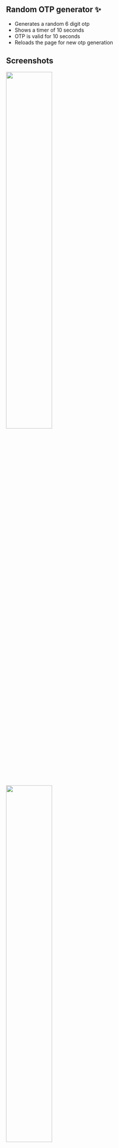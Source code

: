 ## Random OTP generator ✨

- Generates a random 6 digit otp
- Shows a timer of 10 seconds
- OTP is valid for 10 seconds 
- Reloads the page for new otp generation

## Screenshots
<img src="https://github.com/shubhxg/DOM-Practice-Projects/assets/69891912/23d039ed-5f8c-45ae-8c99-6cda6773663d" width="50%">

<img src="https://github.com/shubhxg/DOM-Practice-Projects/assets/69891912/40647f30-fd28-4c7e-836a-a9fcfd722ead" width="50%">

